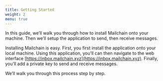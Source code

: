 ```yaml
---
title: Getting Started
weight: 2
menu: true
---
```


In this guide, we’ll walk you through how to install Mailchain onto your machine. Then we’ll setup the application to send, then receive messages.

Installing Mailchain is easy. First, you first install the application onto your local machine. Using this application, you’ll can then navigate to the web interface [https://inbox.mailchain.xyz](https://inbox.mailchain.xyz). Finally, you’ll add a private key to send and receive messages.

We’ll walk you through this process step by step.
